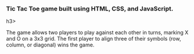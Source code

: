 <h3>Tic Tac Toe game built using HTML, CSS, and JavaScript.</h3>h3>
<br>
<p>The game allows two players to play against each other in turns, marking X and O on a 3x3 grid.
The first player to align three of their symbols (row, column, or diagonal) wins the game.</p>
